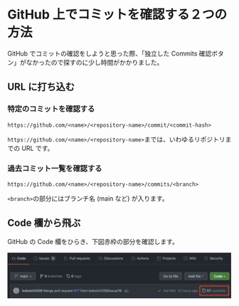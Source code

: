 # GitHub 上でコミットを確認する２つの方法
GitHub でコミットの確認をしようと思った際、「独立した Commits 確認ボタン」がなかったので探すのに少し時間がかかりました。

## URL に打ち込む

### 特定のコミットを確認する
```
https://github.com/<name>/<repository-name>/commit/<commit-hash>
```

`https://github.com/<name>/<repository-name>`までは、いわゆるリポジトリまでの URL です。

### 過去コミット一覧を確認する
```
https://github.com/<name>/<repository-name>/commits/<branch>
```

`<branch>`の部分にはブランチ名 (main など) が入ります。

## Code 欄から飛ぶ
GitHub の Code 欄をひらき、下図赤枠の部分を確認します。

![](img/commits.png)
